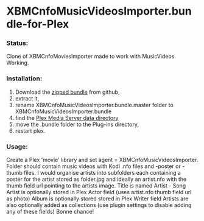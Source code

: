 XBMCnfoMusicVideosImporter.bundle-for-Plex
=====================================
### Status:
Clone of XBMCnfoMoviesImporter made to work with MusicVideos. Working.

### Installation:
1. Download the [zipped bundle](https://github.com/Beemann/XBMCnfoMusicVideosImporter.bundle/archive/master.zip) from github,
2. extract it,
3. rename XBMCnfoMusicVideosImporter.bundle.master folder to XBMCnfoMusicVideosImporter.bundle
4. find the [Plex Media Server data directory](https://support.plex.tv/hc/en-us/articles/202915258-Where-is-the-Plex-Media-Server-data-directory-located)
5. move the .bundle folder to the Plug-ins directory,
6. restart plex.

### Usage:
Create a Plex 'movie' library and set agent = XBMCnfoMusicVideosImporter. Folder should contain music videos with Kodi .nfo files and -poster or -thumb files. I would organise artists into subfolders each containing a poster for the artist stored as folder.jpg and ideally an artist.nfo with the thumb field url pointing to the artists image.
Title is named Artist - Song
Artist is optionally stored in Plex Actor field (uses artist.nfo thumb field url as photo)
Album is optionally stored stored in Plex Writer field
Artists are also optionally added as collections (use plugin settings to disable adding any of these fields)
Bonne chance!
